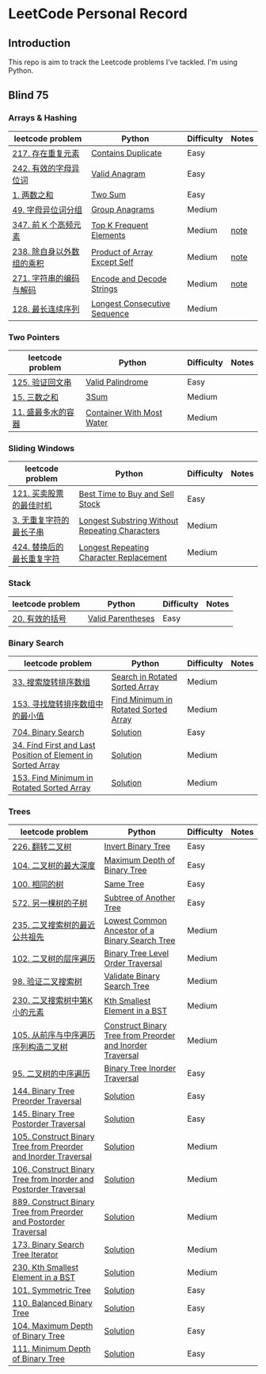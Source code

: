 # LeetCode Personal Record

## Introduction
This repo is aim to track the Leetcode problems I've tackled. I'm using Python.

## Blind 75
### Arrays & Hashing
|leetcode problem|Python|Difficulty|Notes|
|---|---|---|---
|[217. 存在重复元素](https://leetcode.cn/problems/contains-duplicate/)|[Contains Duplicate](https://github.com/chloehuang123/Leetcode-record/blob/main/Leetcode/217_Contains_Duplicate.py)|Easy
|[242. 有效的字母异位词](https://leetcode.cn/problems/valid-anagram/)|[Valid Anagram](https://github.com/chloehuang123/Leetcode-record/blob/main/Leetcode/242_Valid_Anagram.py)|Easy
|[1. 两数之和](https://leetcode.cn/problems/two-sum/)|[Two Sum](https://github.com/chloehuang123/Leetcode-record/blob/main/Leetcode/01_Two_Sum.py)|Easy
|[49. 字母异位词分组](https://leetcode.cn/problems/group-anagrams/)|[Group Anagrams](https://github.com/chloehuang123/Leetcode-record/blob/main/Leetcode/49_Group_Anagrams.py)|Medium
|[347. 前 K 个高频元素](https://leetcode.cn/problems/top-k-frequent-elements/)|[Top K Frequent Elements](https://github.com/chloehuang123/Leetcode-record/blob/main/Leetcode/347_Top_K_Frequent_Elements.py)|Medium|[note](https://leetcode.cn/problems/top-k-frequent-elements/solution/yi-xing-python3dai-ni-zou-jin-counterlei-by-jimmy0/)
|[238. 除自身以外数组的乘积](https://leetcode.cn/problems/product-of-array-except-self/)|[Product of Array Except Self](https://github.com/chloehuang123/Leetcode-record/blob/main/Leetcode/238_Product_of_Array_Except_Self.py)|Medium|[note](https://leetcode.cn/problems/product-of-array-except-self/solution/chu-zi-shen-yi-wai-shu-zu-de-cheng-ji-by-leetcode-/)
|[271. 字符串的编码与解码](https://leetcode.cn/problems/encode-and-decode-strings/)|[Encode and Decode Strings](https://github.com/chloehuang123/Leetcode-record/blob/main/Leetcode/271_Encode_and_Decode_Strings.py)|Medium|[note](https://www.youtube.com/watch?v=B1k_sxOSgv8)
|[128. 最长连续序列](https://leetcode.cn/problems/longest-consecutive-sequence/)|[Longest Consecutive Sequence](https://github.com/chloehuang123/Leetcode-record/blob/main/Leetcode/128_Longest_Consecutive_Sequence.py)|Medium|

### Two Pointers
|leetcode problem|Python|Difficulty|Notes|
|---|---|---|---
|[125. 验证回文串](https://leetcode.cn/problems/valid-palindrome/)|[Valid Palindrome](https://github.com/chloehuang123/Leetcode-record/blob/main/Leetcode/125_Valid_Palindrome.py)|Easy
|[15. 三数之和](https://leetcode.cn/problems/3sum/)|[3Sum](https://github.com/chloehuang123/Leetcode-record/blob/main/Leetcode/15_3Sum.py)|Medium
|[11. 盛最多水的容器](https://leetcode.cn/problems/container-with-most-water/)|[Container With Most Water](https://github.com/chloehuang123/Leetcode-record/blob/main/Leetcode/11_Container_With_Most_Water.py)|Medium

### Sliding Windows
|leetcode problem|Python|Difficulty|Notes|
|---|---|---|---
|[121. 买卖股票的最佳时机](https://leetcode.cn/problems/best-time-to-buy-and-sell-stock/)|[Best Time to Buy and Sell Stock](https://github.com/chloehuang123/Leetcode-record/blob/main/Leetcode/121_Best_Time_to_Buy_and_Sell_Stock.py)|Easy
|[3. 无重复字符的最长子串](https://leetcode.cn/problems/longest-substring-without-repeating-characters/)|[Longest Substring Without Repeating Characters](https://github.com/chloehuang123/Leetcode-record/blob/main/Leetcode/3_Longest_Substring_Without_Repeating_Characters.py)|Medium
|[424. 替换后的最长重复字符](https://leetcode.cn/problems/longest-repeating-character-replacement/)|[Longest Repeating Character Replacement](https://github.com/chloehuang123/Leetcode-record/blob/main/Leetcode/424_Longest_Repeating_Character_Replacement.py)|Medium

### Stack
|leetcode problem|Python|Difficulty|Notes|
|---|---|---|---
|[20. 有效的括号](https://leetcode.cn/problems/valid-parentheses/)|[Valid Parentheses](https://github.com/chloehuang123/Leetcode-record/blob/main/Leetcode/20_Valid_Parentheses.py)|Easy


### Binary Search
|leetcode problem|Python|Difficulty|Notes|
|---|---|---|---
|[33. 搜索旋转排序数组](https://leetcode.cn/problems/search-in-rotated-sorted-array/)|[Search in Rotated Sorted Array](https://github.com/chloehuang123/Leetcode-record/blob/main/Leetcode/33_Search_in_Rotated_Sorted_Array.py)|Medium
|[153. 寻找旋转排序数组中的最小值](https://leetcode.cn/problems/find-minimum-in-rotated-sorted-array/)|[Find Minimum in Rotated Sorted Array](https://github.com/chloehuang123/Leetcode-record/blob/main/Leetcode/153_Find_Minimum_in_Rotated_Sorted_Array.py)|Medium
|[704. Binary Search](https://leetcode.cn/problems/binary-search/description/)|[Solution](https://github.com/chloehuang123/Leetcode-record/blob/main/Leetcode/704_Solution.py)|Easy
|[34. Find First and Last Position of Element in Sorted Array](https://leetcode.cn/problems/find-first-and-last-position-of-element-in-sorted-array/)|[Solution](https://github.com/chloehuang123/Leetcode-record/blob/main/Leetcode/34_Solution.py)|Medium
|[153. Find Minimum in Rotated Sorted Array](https://leetcode.cn/problems/find-minimum-in-rotated-sorted-array/description/)|[Solution]()|Medium

### Trees
|leetcode problem|Python|Difficulty|Notes|
|---|---|---|---
|[226. 翻转二叉树](https://leetcode.cn/problems/invert-binary-tree/)|[Invert Binary Tree](https://github.com/chloehuang123/Leetcode-record/blob/main/Leetcode/226_Invert_Binary_Tree.py)|Easy
|[104. 二叉树的最大深度](https://leetcode.cn/problems/maximum-depth-of-binary-tree/)|[Maximum Depth of Binary Tree](https://github.com/chloehuang123/Leetcode-record/blob/main/Leetcode/104_Maximum_Depth_of_Binary_Tree.py)|Easy
|[100. 相同的树](https://leetcode.cn/problems/same-tree/)|[Same Tree](https://github.com/chloehuang123/Leetcode-record/blob/main/Leetcode/100_Same_Tree.py)|Easy
|[572. 另一棵树的子树](https://leetcode.cn/problems/subtree-of-another-tree/)|[Subtree of Another Tree]()|Easy
|[235. 二叉搜索树的最近公共祖先](https://leetcode.cn/problems/lowest-common-ancestor-of-a-binary-search-tree/)|[Lowest Common Ancestor of a Binary Search Tree](https://github.com/chloehuang123/Leetcode-record/blob/main/Leetcode/235_Lowest_Common_Ancestor_of_a_Binary_Search_Tree.py)|Medium
|[102. 二叉树的层序遍历](https://leetcode.cn/problems/binary-tree-level-order-traversal/)|[Binary Tree Level Order Traversal](https://github.com/chloehuang123/Leetcode-record/blob/main/Leetcode/102_Binary_Tree_Level_Order_Traversal.py)|Medium
|[98. 验证二叉搜索树](https://leetcode.cn/problems/validate-binary-search-tree/)|[Validate Binary Search Tree]()|Medium
|[230. 二叉搜索树中第K小的元素](https://leetcode.cn/problems/kth-smallest-element-in-a-bst/)|[Kth Smallest Element in a BST](https://github.com/chloehuang123/Leetcode-record/blob/main/Leetcode/230_Kth_Smallest_Element_in_a_BST.py)|Medium
|[105. 从前序与中序遍历序列构造二叉树](https://leetcode.cn/problems/construct-binary-tree-from-preorder-and-inorder-traversal/)|[Construct Binary Tree from Preorder and Inorder Traversal]()|Medium
|[95. 二叉树的中序遍历](https://leetcode.cn/problems/binary-tree-inorder-traversal/description/)|[Binary Tree Inorder Traversal](https://github.com/chloehuang123/Leetcode-record/blob/42687704be0789c72e0e5b267e62280f40793260/Leetcode/94_Binary_Tree_Inorder_Traversal.py)|Easy
|[144. Binary Tree Preorder Traversal](https://leetcode.cn/problems/binary-tree-preorder-traversal/)|[Solution](https://github.com/chloehuang123/Leetcode-record/blob/main/Leetcode/144_Solution.py)|Easy
|[145. Binary Tree Postorder Traversal](https://leetcode.cn/problems/binary-tree-postorder-traversal/description/)|[Solution](https://github.com/chloehuang123/Leetcode-record/blob/main/Leetcode/145_Solution.py)|Easy
|[105. Construct Binary Tree from Preorder and Inorder Traversal](https://leetcode.cn/problems/construct-binary-tree-from-preorder-and-inorder-traversal/description/)|[Solution](https://github.com/chloehuang123/Leetcode-record/blob/main/Leetcode/105_Solution.py)|Medium
|[106. Construct Binary Tree from Inorder and Postorder Traversal](https://leetcode.cn/problems/construct-binary-tree-from-inorder-and-postorder-traversal/)|[Solution](https://github.com/chloehuang123/Leetcode-record/blob/main/Leetcode/106_Solution.py)|Medium
|[889. Construct Binary Tree from Preorder and Postorder Traversal](https://leetcode.cn/problems/construct-binary-tree-from-preorder-and-postorder-traversal/description/)|[Solution](https://github.com/chloehuang123/Leetcode-record/blob/main/Leetcode/889_Solution.py)|Medium
|[173. Binary Search Tree Iterator](https://leetcode.cn/problems/binary-search-tree-iterator/description/)|[Solution](https://github.com/chloehuang123/Leetcode-record/blob/main/Leetcode/173_Solution.py)|Medium
|[230. Kth Smallest Element in a BST](https://leetcode.cn/problems/kth-smallest-element-in-a-bst/description/)|[Solution](https://github.com/chloehuang123/Leetcode-record/blob/main/Leetcode/230_Solution.py)|Medium
|[101. Symmetric Tree](https://leetcode.cn/problems/symmetric-tree/description/)|[Solution](https://github.com/chloehuang123/Leetcode-record/blob/main/Leetcode/101_Solution.py)|Easy
|[110. Balanced Binary Tree](https://leetcode.cn/problems/balanced-binary-tree/description/)|[Solution](https://github.com/chloehuang123/Leetcode-record/blob/main/Leetcode/110_Solution.py)|Easy
|[104. Maximum Depth of Binary Tree](https://leetcode.cn/problems/maximum-depth-of-binary-tree/description/)|[Solution](https://github.com/chloehuang123/Leetcode-record/blob/main/Leetcode/104_Maximum_Depth_of_Binary_Tree.py)|Easy
|[111. Minimum Depth of Binary Tree](https://leetcode.cn/problems/minimum-depth-of-binary-tree/description/)|[Solution](https://github.com/chloehuang123/Leetcode-record/blob/main/Leetcode/111_Solution.py)|Easy
